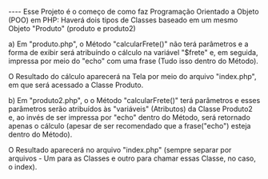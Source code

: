 ---- Esse Projeto é o começo de como faz Programação Orientado a Objeto (POO) em PHP:
     Haverá dois tipos de Classes baseado em um mesmo Objeto "Produto" (produto e produto2)

a) Em "produto.php", o Método "calcularFrete()" não terá parâmetros e a forma de exibir será atribuíndo o cálculo na variável "$frete" e, em seguida, impressa por meio do "echo" com uma frase (Tudo isso dentro do Método).

   O Resultado do cálculo aparecerá na Tela por meio do arquivo "index.php", em que será acessado a Classe Produto.



b) Em "produto2.php", o o Método "calcularFrete()" terá parâmetros e esses parâmetros serão atribuídos às "variáveis" (Atributos) da Classe Produto2 e, ao invés de ser impressa por "echo" dentro do Método, será retornado apenas o cálculo (apesar de ser recomendado que a frase("echo") esteja dentro do Método).

   O Resultado aparecerá no arquivo "index.php" (sempre separar por arquivos - Um para as Classes e outro para chamar essas Classe, no caso, o index).
